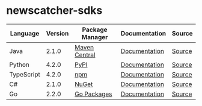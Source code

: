 # newscatcher-sdks


|Language|Version|Package Manager|Documentation|Source|
|-|-|-|-|-|
|Java|2.1.0|[Maven Central](https://search.maven.org/artifact/com.konfigthis.newscatcherapi/newscatcherapi-java-sdk/2.1.0/jar)|[Documentation](https://github.com/konfig-dev/newscatcher-sdks/tree/main/java/README.md)|[Source](https://github.com/konfig-dev/newscatcher-sdks/tree/main/java)|
|Python|4.2.0|[PyPI](https://pypi.org/project/newscatcherapi-python-sdk/4.2.0)|[Documentation](https://github.com/konfig-dev/newscatcher-sdks/tree/main/python/README.md)|[Source](https://github.com/konfig-dev/newscatcher-sdks/tree/main/python)|
|TypeScript|4.2.0|[npm](https://www.npmjs.com/package/newscatcherapi-typescript-sdk/v/4.2.0)|[Documentation](https://github.com/konfig-dev/newscatcher-sdks/tree/main/typescript/README.md)|[Source](https://github.com/konfig-dev/newscatcher-sdks/tree/main/typescript)|
|C#|2.1.0|[NuGet](https://nuget.org/packages/Newscatcherapi.Net/2.1.0)|[Documentation](https://github.com/konfig-dev/newscatcher-sdks/tree/main/csharp/README.md)|[Source](https://github.com/konfig-dev/newscatcher-sdks/tree/main/csharp)|
|Go|2.2.0|[Go Packages](https://pkg.go.dev/github.com/konfig-dev/newscatcher-sdks/go)|[Documentation](https://github.com/konfig-dev/newscatcher-sdks/tree/main/go/README.md)|[Source](https://github.com/konfig-dev/newscatcher-sdks/tree/main/go)|